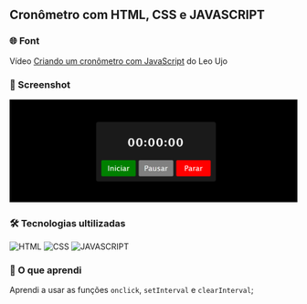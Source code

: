 ## Cronômetro com HTML, CSS e JAVASCRIPT

### 🌐 Font
Vídeo [Criando um cronômetro com JavaScript](https://youtu.be/msyTjg3t4Z8?si=e0zCxHGGHrW4Clh3) do Leo Ujo

### 📸 Screenshot
![screenshot](screenshot.png)

### 🛠️ Tecnologias ultilizadas
![HTML](https://img.shields.io/badge/HTML5-E34F26?style=for-the-badge&logo=html5&logoColor=white)
![CSS](https://img.shields.io/badge/CSS3-1572B6?style=for-the-badge&logo=css3&logoColor=white)
![JAVASCRIPT](https://img.shields.io/badge/JavaScript-F7DF1E?style=for-the-badge&logo=javascript&logoColor=black)

### 🧠 O que aprendi 
Aprendi a usar as funções ```onclick```, ```setInterval``` e ```clearInterval```;